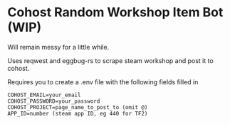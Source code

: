 # Cohost Random Workshop Item Bot (WIP)

Will remain messy for a little while.

Uses reqwest and eggbug-rs to scrape steam workshop and post it to cohost.

Requires you to create a .env file with the following fields filled in
```
COHOST_EMAIL=your_email
COHOST_PASSWORD=your_password
COHOST_PROJECT=page_name_to_post_to (omit @)
APP_ID=number (steam app ID, eg 440 for TF2)
```
